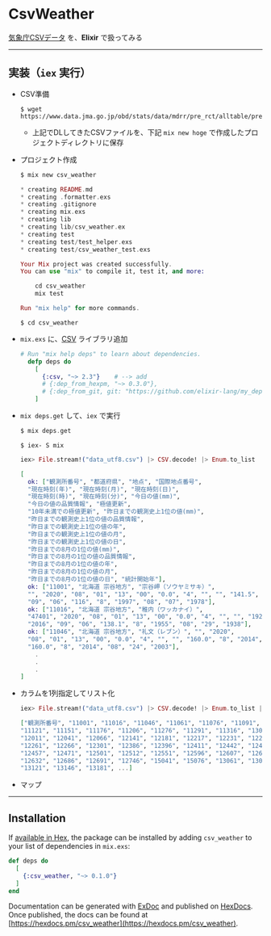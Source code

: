 # CsvWeather

[気象庁CSVデータ](https://www.data.jma.go.jp/obd/stats/data/mdrr/docs/csv_dl_format_predaily.html) を、__Elixir__ で扱ってみる

---

## 実装（`iex` 実行）

- CSV準備

  ```terminal
  $ wget https://www.data.jma.go.jp/obd/stats/data/mdrr/pre_rct/alltable/predaily00_rct.csv
  ```

  - 上記でDLしてきたCSVファイルを、下記 `mix new hoge` で作成したプロジェクトディレクトリに保存

- プロジェクト作成

  ```elixir
  $ mix new csv_weather

  * creating README.md
  * creating .formatter.exs
  * creating .gitignore
  * creating mix.exs
  * creating lib
  * creating lib/csv_weather.ex
  * creating test
  * creating test/test_helper.exs
  * creating test/csv_weather_test.exs

  Your Mix project was created successfully.
  You can use "mix" to compile it, test it, and more:

      cd csv_weather
      mix test

  Run "mix help" for more commands.

  ```

  ```terminal
  $ cd csv_weather
  ```

- `mix.exs` に、[CSV](https://hex.pm/packages/csv) ライブラリ追加

  ```elixir
  # Run "mix help deps" to learn about dependencies.
    defp deps do
      [
        {:csv, "~> 2.3"}    # --> add
        # {:dep_from_hexpm, "~> 0.3.0"},
        # {:dep_from_git, git: "https://github.com/elixir-lang/my_dep.git", tag: "0.1.0"}
      ]
  ```
- `mix deps.get` して、`iex` で実行

  ```elixir
  $ mix deps.get
  ```

  ```terminal
  $ iex- S mix
  ```

  ```elixir
  iex> File.stream!("data_utf8.csv") |> CSV.decode! |> Enum.to_list

  [
    ok: ["観測所番号", "都道府県", "地点", "国際地点番号",
    "現在時刻(年)", "現在時刻(月)", "現在時刻(日)",
    "現在時刻(時)", "現在時刻(分)", "今日の値(mm)",
    "今日の値の品質情報", "極値更新",
    "10年未満での極値更新", "昨日までの観測史上1位の値(mm)",
    "昨日までの観測史上1位の値の品質情報",
    "昨日までの観測史上1位の値の年",
    "昨日までの観測史上1位の値の月",
    "昨日までの観測史上1位の値の日",
    "昨日までの8月の1位の値(mm)",
    "昨日までの8月の1位の値の品質情報",
    "昨日までの8月の1位の値の年",
    "昨日までの8月の1位の値の月",
    "昨日までの8月の1位の値の日", "統計開始年"],
    ok: ["11001", "北海道 宗谷地方", "宗谷岬（ソウヤミサキ）",
    "", "2020", "08", "01", "13", "00", "0.0", "4", "", "", "141.5", "8", "2016",
    "09", "06", "116", "8", "1997", "08", "07", "1978"],
    ok: ["11016", "北海道 宗谷地方", "稚内（ワッカナイ）",
    "47401", "2020", "08", "01", "13", "00", "0.0", "4", "", "", "192.0", "8",
    "2016", "09", "06", "138.1", "8", "1955", "08", "29", "1938"],
    ok: ["11046", "北海道 宗谷地方", "礼文（レブン）", "", "2020",
    "08", "01", "13", "00", "0.0", "4", "", "", "160.0", "8", "2014", "08", "24",
    "160.0", "8", "2014", "08", "24", "2003"],
      .
      .
      .
  ]
  ```

- カラムを1列指定してリスト化

  ```elixir
  iex> File.stream!("data_utf8.csv") |> CSV.decode! |> Enum.to_list |> Enum.map(&Enum.at(&1, 0))

  ["観測所番号", "11001", "11016", "11046", "11061", "11076", "11091",
  "11121", "11151", "11176", "11206", "11276", "11291", "11316", "13011",
  "12011", "12041", "12066", "12141", "12181", "12217", "12231", "12256",
  "12261", "12266", "12301", "12386", "12396", "12411", "12442", "12451",
  "12457", "12471", "12501", "12512", "12551", "12596", "12607", "12626",
  "12632", "12686", "12691", "12746", "15041", "15076", "13061", "13086",
  "13121", "13146", "13181", ...]
    ```

- マップ



---

## Installation

If [available in Hex](https://hex.pm/docs/publish), the package can be installed
by adding `csv_weather` to your list of dependencies in `mix.exs`:

```elixir
def deps do
  [
    {:csv_weather, "~> 0.1.0"}
  ]
end
```

Documentation can be generated with [ExDoc](https://github.com/elixir-lang/ex_doc)
and published on [HexDocs](https://hexdocs.pm). Once published, the docs can
be found at [https://hexdocs.pm/csv_weather](https://hexdocs.pm/csv_weather).

